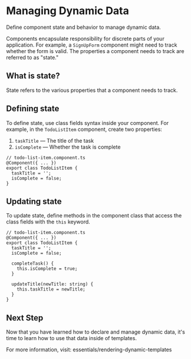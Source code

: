 # Managing Dynamic Data

Define component state and behavior to manage dynamic data.

Components encapsulate responsibility for discrete parts of your application. For example, a `SignUpForm` component might need to track whether the form is valid. The properties a component needs to track are referred to as "state."

## What is state?

State refers to the various properties that a component needs to track.

## Defining state

To define state, use class fields syntax inside your component. For example, in the `TodoListItem` component, create two properties:

1. `taskTitle` — The title of the task
2. `isComplete` — Whether the task is complete

```angular-ts
// todo-list-item.component.ts
@Component({ ... })
export class TodoListItem {
  taskTitle = '';
  isComplete = false;
}
```

## Updating state

To update state, define methods in the component class that access the class fields with the `this` keyword.

```angular-ts
// todo-list-item.component.ts
@Component({ ... })
export class TodoListItem {
  taskTitle = '';
  isComplete = false;

  completeTask() {
    this.isComplete = true;
  }

  updateTitle(newTitle: string) {
    this.taskTitle = newTitle;
  }
}
```

## Next Step

Now that you have learned how to declare and manage dynamic data, it's time to learn how to use that data inside of templates.

For more information, visit: essentials/rendering-dynamic-templates